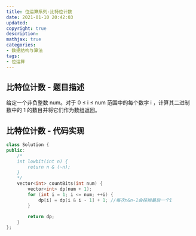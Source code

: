 ```yaml
---
title: 位运算系列-比特位计数
date: 2021-01-10 20:42:03
updated:
copyright: true
description: 
mathjax: true
categories:
- 数据结构与算法
tags: 
- 位运算
---
```


## 比特位计数 - 题目描述

给定一个非负整数 num。对于 0 ≤ i ≤ num 范围中的每个数字 i ，计算其二进制数中的 1 的数目并将它们作为数组返回。

## 比特位计数 - 代码实现

```cpp
class Solution {
public:
    /*
    int lowbit(int n) {
        return n & (~n);
    }
    */
    vector<int> countBits(int num) {
        vector<int> dp(num + 1);
        for (int i = 1; i <= num; ++i) {
            dp[i] = dp[i & i - 1] + 1; //每次n&n-1会抹掉最后一个1
        }

        return dp;
    }
};
```
